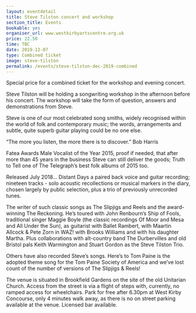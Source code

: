 ```yaml
---
layout: eventdetail
title: Steve Tilston concert and workshop
section_title: Events
bookable: yes
organiser_url: www.westkirbyartscentre.org.uk
price: 22.50
time: TBC
date: 2019-12-07
type: Combined ticket
image: steve-tilston
permalink: /events/steve-tilston-dec-2019-combined
---
```


Special price for a combined ticket for the workshop and evening concert.

Steve Tilston will be holding a songwriting workshop in the afternoon before his concert. The workshop will take the form of question, answers and demonstrations from Steve.

Steve is one of our most celebrated song smiths, widely recognised within the world of folk
and contemporary music; the words, arrangements and subtle, quite superb guitar playing
could be no one else.

“The more you listen, the more there is to discover.” Bob Harris

Fatea Awards Male Vocalist of the Year 2015, proof if needed, that after more than 45 years
in the business Steve can still deliver the goods; Truth to Tell one of The Telegraph’s
best folk albums of 2015 too.

Released July 2018… Distant Days a paired back voice and guitar recording;
nineteen tracks - solo acoustic recollections or musical markers in the diary,
chosen largely by public selection, plus a trio of previously unrecorded tunes.

The writer of such classic songs as The Slipjigs and Reels and the award-winning
The Reckoning. He’s toured with John Renbourn’s Ship of Fools, traditional singer Maggie
Boyle (the classic recordings Of Moor and Mesa and All Under the Sun), as guitarist with
Ballet Rambert, with Maartin Allcock & Pete Zorn in WAZ! with Brooks Williams and with his
daughter Martha. Plus collaborations with alt-country band The Durbervilles and old Bristol
pals Keith Warmington and Stuart Gordon as the Steve Tilston Trio.

Others have also recorded Steve’s songs. Here’s to Tom Paine is the adopted theme song for
the Tom Paine Society of America and we’ve lost count of the number of versions of
The Slipjigs & Reels!

The venue is situated in Brookfield Gardens on the site of the old Unitarian Church. Access from the street is via a flight of steps with, currently, no ramped access for wheelchairs. Park for free after 6.30pm at West Kirby Concourse, only 4 minutes walk away, as there is no on street parking available at the venue. Licensed bar available.
